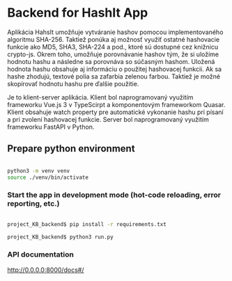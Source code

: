 
# Backend for HashIt App

Aplikácia HahsIt umožňuje vytváranie hashov pomocou implementovaného algoritmu SHA-256. Taktiež ponúka aj možnosť využiť ostatné hashovacie funkcie ako MD5, SHA3, SHA-224 a pod., ktoré sú dostupné cez knižnicu crypto-js. Okrem toho, umožňuje porovnávanie hashov tým, že si uložíme hodnotu hashu a následne sa porovnáva so súčasným hashom. Uložená hodnota hashu obsahuje aj informáciu o použitej hashovacej funkcii. Ak sa hashe zhodujú, textové polia sa zafarbia zelenou farbou. Taktiež je možné skopírovať hodnotu hashu pre ďalšie použitie.

Je to klient-server aplikácia. Klient bol naprogramovaný využitím frameworku Vue.js 3 v TypeScirpt a komponentovým frameworkom Quasar. Klient obsahuje watch property pre automatické vykonanie hashu pri písaní a pri zvolení hashovacej funkcie. Server bol naprogramovaný využitím frameworku FastAPI v Python.

## Prepare python environment
```bash

python3 -m venv venv     
source ./venv/bin/activate

```

### Start the app in development mode (hot-code reloading, error reporting, etc.)
```bash

project_KB_backend$ pip install -r requirements.txt

project_KB_backend$ python3 run.py

```

### API documentation

http://0.0.0.0:8000/docs#/
